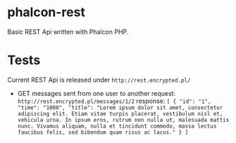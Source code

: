 # phalcon-rest
Basic REST Api written with Phalcon PHP.

# Tests
Current REST Api is released under ```http://rest.encrypted.pl/```

* GET messages sent from one user to another
request: ```http://rest.encrypted.pl/messages/1/2```
response: ```[
    {
        "id": "1",
        "time": "1000",
        "title": "Lorem ipsum dolor sit amet, consectetur adipiscing elit. Etiam vitae turpis placerat, vestibulum nisl et, vehicula urna. In ipsum eros, rutrum non nulla ut, malesuada mattis nunc. Vivamus aliquam, nulla et tincidunt commodo, massa lectus faucibus felis, sed bibendum quam risus ac lacus."
    }
]```